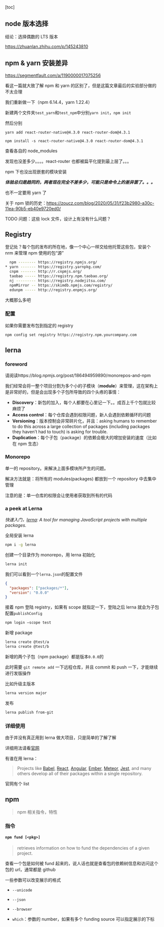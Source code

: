 [toc]

## node 版本选择

结论：选择偶数的 LTS 版本

https://zhuanlan.zhihu.com/p/145243810

## npm & yarn 安装差异

https://segmentfault.com/a/1190000017075256

看这一篇就大致了解 npm 和 yarn 的区别了，但是这篇文章最后的实验部分做的不太合理

我们重新做一下（npm 6.14.4，yarn 1.22.4）

新建两个文件夹`test_yarn`和`test_npm`中分别`yarn init`，`npm init`

然后分别

`yarn add react-router-native@4.3.0 react-router-dom@4.3.1`

`npm install -s react-router-native@4.3.0 react-router-dom@4.3.1`

查看各自的 node_modules

发现也没差多少。。。。react-router 也都被扁平化提到最上层了。。。

npm 下也没出现嵌套的模块安装

**_体验总归是趋同的，两者现在完全不差多少，可能只是命令上的差异罢了。。。_**

也不一定要用 yarn 了

关于 npm 锁的历史：https://zoucz.com/blog/2020/05/31/f23b2980-a30c-11ea-90b5-eb40e9720ed0/

TODO 问题：这些 lock 文件，设计上有没有什么问题？

## Registry

登记处？每个包的发布的所在地，像一个中心一样交给他托管这些包，安装个 nrm 来管理 npm 使用的包“源”

```bash
  npm -------- https://registry.npmjs.org/
* yarn ------- https://registry.yarnpkg.com/
  cnpm ------- http://r.cnpmjs.org/
  taobao ----- https://registry.npm.taobao.org/
  nj --------- https://registry.nodejitsu.com/
  npmMirror -- https://skimdb.npmjs.com/registry/
  edunpm ----- http://registry.enpmjs.org/
```

大概那么多吧

### 配置

如果你需要发布包到指定的 registry

```bash
npm config set registry https://registry.npm.yourcompany.com
```



## lerna

### foreword

请阅读https://blog.npmjs.org/post/186494959890/monorepos-and-npm

我们经常会将一整个项目分割为多个小的子模块（**module**）来管理，这在架构上是非常好的，但是会出现多个子包所导致的四个头疼的事情：

- **Discovery**：新包的加入，每个人都要在心里记一下。。成百上千个包就比较麻烦了
- **Access control**：每个仓库会遇到权限问题，新人会遇到依赖循环的问题
- **Versioning**：版本控制会非常碎片化，并且：asking humans to remember to do this across a large collection of packages (including packages they haven’t had to touch) is asking for trouble.
- **Duplication**：每个子包（package）的依赖会极大的增加安装的速度（比如在 npm 生态）

### Monorepo

单一的 repository。来解决上面多模块所产生的问题。

解决方法就是：将所有的 modules(packages) 都放到一个 repository 中去集中管理

注意的是：单一仓库的权限会让使用者获取到所有的代码

### a peek at Lerna

_快速入门，[lerna](https://github.com/lerna/lerna): A tool for managing JavaScript projects with multiple packages._

全局安装 lerna

```bash
npm i -g lerna
```

创建一个目录作为 monorepo，用 lerna 初始化

```bash
lerna init
```

我们可以看到一个`lerna.json`的配置文件

```json
{
  "packages": ["packages/*"],
  "version": "0.0.0"
}
```

接着 npm 登陆 registry，如果有 scope 就指定一下，登陆之后 lerna 就会为子包配置`publishConfig`

```bash
npm login –scope test
```

新增 package

```bash
lerna create @test/a
lerna create @test/b
```

新增的两个子包（npm package）都是版本`0.0.0`的

此时需要 `git remote add` 一下远程仓库，并且 commit 和 push 一下，才能继续进行发版操作

比如升级主版本

```bash
lerna version major
```

发布

```bash
lerna publish from-git
```

### 详细使用

由于并没有真正用到 lerna 做大项目，只是简单的了解了解

详细用法请看[官网](https://lerna.js.org/)

有谁在用 lerna：

> Projects like [Babel](https://github.com/babel/babel/tree/master/packages), [React](https://github.com/facebook/react/tree/master/packages), [Angular](https://github.com/angular/angular/tree/master/modules), [Ember](https://github.com/emberjs/ember.js/tree/master/packages), [Meteor](https://github.com/meteor/meteor/tree/devel/packages), [Jest](https://github.com/facebook/jest/tree/master/packages), and many others develop all of their packages within a single repository.

官网有个 list

## npm

> npm 相关指令，特性

### 指令

#### `npm fund [<pkg>]`

> retrieves information on how to fund the dependencies of a given project.

查看一个包是如何被 fund 起来的，说人话也就是查看包的依赖树信息和访问这个包的 url，通常都是 github

一些参数可以改变展示的格式

- `--unicode`

- `--json`

- `--browser`
- `which`：参数的 number，如果有多个 funding source 可以指定展示的下标
